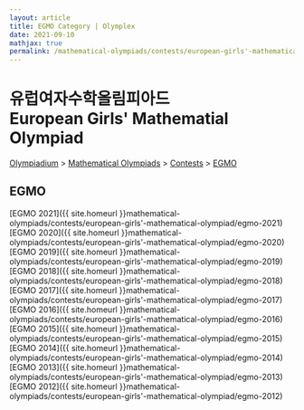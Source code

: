 ```yaml
---
layout: article
title: EGMO Category | Olymplex
date: 2021-09-10
mathjax: true
permalink: /mathematical-olympiads/contests/european-girls'-mathematical-olympiad/
---
```

# 유럽여자수학올림피아드 <br> European Girls' Mathematial Olympiad
<a href="{{ site.homeurl }}">Olympiadium</a> > <a href="{{ site.homeurl }}mathematical-olympiads/">Mathematical Olympiads</a> > <a href="{{ site.homeurl }}mathematical-olympiads/contests/">Contests</a> > <a href="{{ site.homeurl }}mathematical-olympiads/contests/european-girls'-mathematical-olympiad/">EGMO</a>

## EGMO
[EGMO 2021]({{ site.homeurl }}mathematical-olympiads/contests/european-girls'-mathematical-olympiad/egmo-2021)&nbsp;&nbsp;&nbsp;&nbsp;
[EGMO 2020]({{ site.homeurl }}mathematical-olympiads/contests/european-girls'-mathematical-olympiad/egmo-2020)&nbsp;&nbsp;&nbsp;&nbsp;
[EGMO 2019]({{ site.homeurl }}mathematical-olympiads/contests/european-girls'-mathematical-olympiad/egmo-2019)&nbsp;&nbsp;&nbsp;&nbsp;
[EGMO 2018]({{ site.homeurl }}mathematical-olympiads/contests/european-girls'-mathematical-olympiad/egmo-2018)&nbsp;&nbsp;&nbsp;&nbsp;
[EGMO 2017]({{ site.homeurl }}mathematical-olympiads/contests/european-girls'-mathematical-olympiad/egmo-2017)&nbsp;&nbsp;&nbsp;&nbsp;
[EGMO 2016]({{ site.homeurl }}mathematical-olympiads/contests/european-girls'-mathematical-olympiad/egmo-2016)&nbsp;&nbsp;&nbsp;&nbsp;
[EGMO 2015]({{ site.homeurl }}mathematical-olympiads/contests/european-girls'-mathematical-olympiad/egmo-2015)&nbsp;&nbsp;&nbsp;&nbsp;
[EGMO 2014]({{ site.homeurl }}mathematical-olympiads/contests/european-girls'-mathematical-olympiad/egmo-2014)&nbsp;&nbsp;&nbsp;&nbsp;
[EGMO 2013]({{ site.homeurl }}mathematical-olympiads/contests/european-girls'-mathematical-olympiad/egmo-2013)&nbsp;&nbsp;&nbsp;&nbsp;
[EGMO 2012]({{ site.homeurl }}mathematical-olympiads/contests/european-girls'-mathematical-olympiad/egmo-2012)&nbsp;&nbsp;&nbsp;&nbsp;
